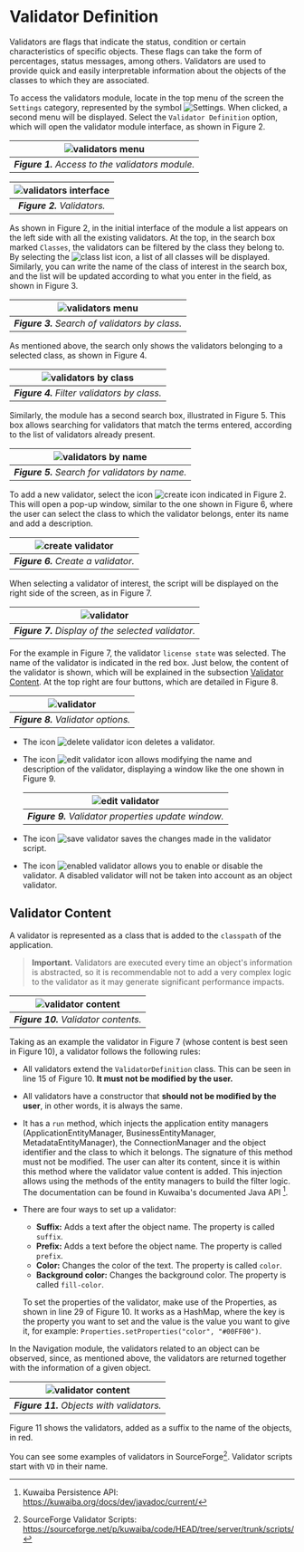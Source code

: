 # Validator Definition

Validators are flags that indicate the status, condition or certain characteristics of specific objects. These flags can take the form of percentages, status messages, among others. Validators are used to provide quick and easily interpretable information about the objects of the classes to which they are associated.

To access the validators module, locate in the top menu of the screen the `Settings` category, represented by the symbol ![Settings](images/icons/settings_icon.png). When clicked, a second menu will be displayed. Select the `Validator Definition` option, which will open the validator module interface, as shown in Figure 2.

| ![validators menu](images/validators_menu.png) |
| :--: |
| ***Figure 1.** Access to the validators module.* |

| ![validators interface](images/validators_interface.png) |
| :--: |
| ***Figure 2.** Validators.* |

As shown in Figure 2, in the initial interface of the module a list appears on the left side with all the existing validators. At the top, in the search box marked `Classes`, the validators can be filtered by the class they belong to. By selecting the ![class list](images/icons/class_list.png) icon, a list of all classes will be displayed. Similarly, you can write the name of the class of interest in the search box, and the list will be updated according to what you enter in the field, as shown in Figure 3.

| ![validators menu](images/filter_search.png) |
| :--: |
| ***Figure 3.** Search of validators by class.* |

As mentioned above, the search only shows the validators belonging to a selected class, as shown in Figure 4.

| ![validators by class](images/validators_by_class.png) |
| :--: |
| ***Figure 4.** Filter validators by class.* |

Similarly, the module has a second search box, illustrated in Figure 5. This box allows searching for validators that match the terms entered, according to the list of validators already present.

| ![validators by name](images/second_filter_search.png) |
| :--: |
| ***Figure 5.** Search for validators by name.* |

To add a new validator, select the icon ![create icon](images/icons/create_validator_icon.png) indicated in Figure 2. This will open a pop-up window, similar to the one shown in Figure 6, where the user can select the class to which the validator belongs, enter its name and add a description.

| ![create validator](images/create_validator.png) |
| :--: |
| ***Figure 6.** Create a validator.* |

When selecting a validator of interest, the script will be displayed on the right side of the screen, as in Figure 7.

| ![validator](images/validator.png) |
| :--: |
| ***Figure 7.** Display of the selected validator.* |

For the example in Figure 7, the validator `license state` was selected. The name of the validator is indicated in the red box. Just below, the content of the validator is shown, which will be explained in the subsection [Validator Content](#validator-content). At the top right are four buttons, which are detailed in Figure 8.

| ![validator](images/validator_options.png) |
| :--: |
| ***Figure 8.** Validator options.* |

* The icon ![delete validator icon](images/icons/delete_validator_icon.png) deletes a validator.
* The icon ![edit validator icon](images/icons/set_validator_icon.png) allows modifying the name and description of the validator, displaying a window like the one shown in Figure 9.

    | ![edit validator](images/update_validator.png) |
    | :--: |
    | ***Figure 9.** Validator properties update window.* |

* The icon ![save validator](images/icons/save_validator.png) saves the changes made in the validator script.
* The icon ![enabled validator](images/icons/enabled_validator_icon.png) allows you to enable or disable the validator. A disabled validator will not be taken into account as an object validator.

## Validator Content

A validator is represented as a class that is added to the `classpath` of the application.

> **Important.** Validators are executed every time an object's information is abstracted, so it is recommendable not to add a very complex logic to the validator as it may generate significant performance impacts.

| ![validator content](images/validator_content.png) |
| :--: |
| ***Figure 10.** Validator contents.* |

Taking as an example the validator in Figure 7 (whose content is best seen in Figure 10), a validator follows the following rules:

* All validators extend the `ValidatorDefinition` class. This can be seen in line 15 of Figure 10. **It must not be modified by the user.**
* All validators have a constructor that **should not be modified by the user**, in other words, it is always the same.
* It has a `run` method, which injects the application entity managers (ApplicationEntityManager, BusinessEntityManager, MetadataEntityManager), the ConnectionManager and the object identifier and the class to which it belongs. The signature of this method must not be modified. The user can alter its content, since it is within this method where the validator value content is added. This injection allows using the methods of the entity managers to build the filter logic. The documentation can be found in Kuwaiba's documented Java API [^API].
* There are four ways to set up a validator:
  * **Suffix:** Adds a text after the object name. The property is called `suffix`.
  * **Prefix:** Adds a text before the object name. The property is called `prefix`.
  * **Color:** Changes the color of the text. The property is called `color`.
  * **Background color:** Changes the background color. The property is called `fill-color`.
  
  To set the properties of the validator, make use of the Properties, as shown in line 29 of Figure 10. It works as a HashMap, where the key is the property you want to set and the value is the value you want to give it, for example: `Properties.setProperties("color", "#00FF00")`.

In the Navigation module, the validators related to an object can be observed, since, as mentioned above, the validators are returned together with the information of a given object.

| ![validator content](images/objects_validators.png) |
| :--: |
| ***Figure 11.** Objects with validators.* |

Figure 11 shows the validators, added as a suffix to the name of the objects, in red.

You can see some examples of validators in SourceForge[^SourceForgeScripts]. Validator scripts start with `VD` in their name.

  [^API]: Kuwaiba Persistence API: https://kuwaiba.org/docs/dev/javadoc/current/
  [^SourceForgeScripts]: SourceForge Validator Scripts: https://sourceforge.net/p/kuwaiba/code/HEAD/tree/server/trunk/scripts/

